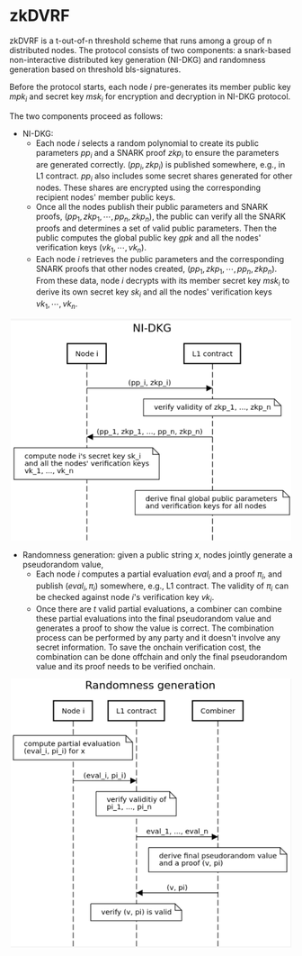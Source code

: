 # zkDVRF

zkDVRF is a t-out-of-n threshold scheme that runs among a group of n distributed nodes. The protocol consists of two components: 
a snark-based non-interactive distributed key generation (NI-DKG) and randomness generation based on threshold bls-signatures.

Before the protocol starts, each node $i$ pre-generates its member public key $mpk_i$ and secret key $msk_i$ for encryption and decryption in NI-DKG protocol.

The two components proceed as follows: 
* NI-DKG:
  * Each node $i$ selects a random polynomial to create its public parameters $pp_i$ 
  and a SNARK proof $zkp_i$ to ensure the parameters are generated correctly. $(pp_i, zkp_i)$ is published somewhere, e.g., in L1 contract. 
  $pp_i$ also includes some secret shares generated for other nodes. These shares are encrypted using the corresponding recipient nodes' member public keys.
  * Once all the nodes publish their public parameters and SNARK proofs, $(pp_1, zkp_1, \cdots, pp_n, zkp_n)$, the public can verify all the SNARK proofs and determines a set of valid public parameters. 
  Then the public computes the global public key $gpk$ and all the nodes' verification keys $(vk_1, \cdots, vk_n)$.
  * Each node $i$ retrieves the public parameters and the corresponding SNARK proofs that other nodes created, $(pp_1, zkp_1, \cdots, pp_n, zkp_n)$. 
  From these data, node $i$ decrypts with its member secret key $msk_i$ to derive its own secret key $sk_i$ and all the nodes' verification keys $vk_1, \cdots, vk_n$.

<p align="center">
     <img src="assets/nidkg.png" width="500">
</p>

* Randomness generation: given a public string $x$, nodes jointly generate a pseudorandom value,
  * Each node $i$ computes a partial evaluation $eval_i$ and a proof $\pi_i$, and publish $(eval_i, \pi_i)$ somewhere, e.g., L1 contract. The validity of $\pi_i$ can be checked against node $i$'s verification key $vk_i$.
  * Once there are $t$ valid partial evaluations, a combiner can combine these partial evaluations into the final pseudorandom value and generates a proof to show the value is correct. 
  The combination process can be performed by any party and it doesn't involve any secret information. To save the onchain verification cost, the combination can be done offchain and 
  only the final pseudorandom value and its proof needs to be verified onchain.

<p align="center">
    <img src="./assets/random.png" width="500">
</p>
